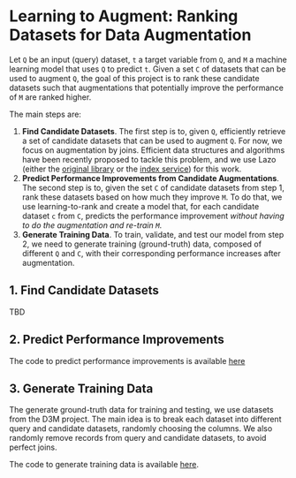 # Learning to Augment: Ranking Datasets for Data Augmentation

Let `Q` be an input (query) dataset, `t` a target variable from `Q`, and `M` a machine learning model that uses `Q` to predict `t`. Given a set `C` of datasets that can be used to augment `Q`, the goal of this project is to rank these candidate datasets such that augmentations that potentially improve the performance of `M` are ranked higher.

The main steps are:

1. **Find Candidate Datasets**. The first step is to, given `Q`, efficiently retrieve a set of candidate datasets that can be used to augment `Q`. For now, we focus on augmentation by joins. Efficient data structures and algorithms have been recently proposed to tackle this problem, and we use Lazo (either the [original library](https://github.com/mitdbg/lazo) or the [index service](https://gitlab.com/ViDA-NYU/datamart/lazo-index-service)) for this work.
2. **Predict Performance Improvements from Candidate Augmentations**. The second step is to, given the set `C` of candidate datasets from step 1, rank these datasets based on how much they improve `M`. To do that, we use learning-to-rank and create a model that, for each candidate dataset `c` from `C`, predicts the performance improvement *without having to do the augmentation and re-train `M`*. 
3. **Generate Training Data**. To train, validate, and test our model from step 2, we need to generate training (ground-truth) data, composed of different `Q` and `C`, with their corresponding performance increases after augmentation.

## 1. Find Candidate Datasets

TBD

## 2. Predict Performance Improvements

The code to predict performance improvements is available [here](improvement-prediction)

## 3. Generate Training Data

The generate ground-truth data for training and testing, we use datasets from the D3M project. The main idea is to break each dataset into different query and candidate datasets, randomly choosing the columns. We also randomly remove records from query and candidate datasets, to avoid perfect joins.

The code to generate training data is available [here](data-generation).